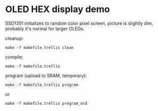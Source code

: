 # OLED HEX display demo

SSD1351 initializes to random color pixel screen,
picture is slightly dim, probably it's normal for larger OLEDs.

cleanup:

    make -f makefile.trellis clean

compile:

    make -f makefile.trellis

program (upload to SRAM, temporary):

    make -f makefile.trellis program

or

    make -f makefile.trellis program_ocd

